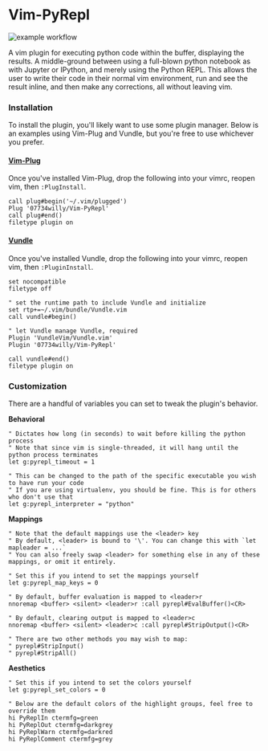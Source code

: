 # Vim-PyRepl 
![example workflow](https://github.com/07734willy/Vim-PyRepl/actions/workflows/python-package.yml/badge.svg)

A vim plugin for executing python code within the buffer, displaying the results. A middle-ground between using a full-blown python notebook as with Jupyter or IPython, and merely using the Python REPL. This allows the user to write their code in their normal vim environment, run and see the result inline, and then make any corrections, all without leaving vim. 

### Installation

To install the plugin, you'll likely want to use some plugin manager. Below is an examples using Vim-Plug and Vundle, but you're free to use whichever you prefer.

#### [**Vim-Plug**](https://github.com/junegunn/vim-plug)

Once you've installed Vim-Plug, drop the following into your vimrc, reopen vim, then `:PlugInstall`.

```vim
call plug#begin('~/.vim/plugged')
Plug '07734willy/Vim-PyRepl'
call plug#end()
filetype plugin on
```

#### [**Vundle**](https://github.com/VundleVim/Vundle.vim)

Once you've installed Vundle, drop the following into your vimrc, reopen vim, then `:PluginInstall`.

```vim
set nocompatible
filetype off

" set the runtime path to include Vundle and initialize
set rtp+=~/.vim/bundle/Vundle.vim
call vundle#begin()

" let Vundle manage Vundle, required
Plugin 'VundleVim/Vundle.vim'
Plugin '07734willy/Vim-PyRepl'

call vundle#end()
filetype plugin on
```

### Customization

There are a handful of variables you can set to tweak the plugin's behavior.

**Behavioral**
```vim
" Dictates how long (in seconds) to wait before killing the python process
" Note that since vim is single-threaded, it will hang until the python process terminates
let g:pyrepl_timeout = 1

" This can be changed to the path of the specific executable you wish to have run your code
" If you are using virtualenv, you should be fine. This is for others who don't use that
let g:pyrepl_interpreter = "python"
```

**Mappings**
```vim
" Note that the default mappings use the <leader> key
" By default, <leader> is bound to '\'. You can change this with `let mapleader = ...`
" You can also freely swap <leader> for something else in any of these mappings, or omit it entirely.

" Set this if you intend to set the mappings yourself
let g:pyrepl_map_keys = 0

" By default, buffer evaluation is mapped to <leader>r
nnoremap <buffer> <silent> <leader>r :call pyrepl#EvalBuffer()<CR>

" By default, clearing output is mapped to <leader>c
nnoremap <buffer> <silent> <leader>c :call pyrepl#StripOutput()<CR>

" There are two other methods you may wish to map:
" pyrepl#StripInput()
" pyrepl#StripAll()
```

**Aesthetics**
```vim
" Set this if you intend to set the colors yourself
let g:pyrepl_set_colors = 0

" Below are the default colors of the highlight groups, feel free to override them
hi PyReplIn ctermfg=green
hi PyReplOut ctermfg=darkgrey
hi PyReplWarn ctermfg=darkred
hi PyReplComment ctermfg=grey
```


